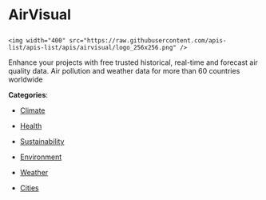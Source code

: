 # AirVisual<p align="center">
    <img width="400" src="https://raw.githubusercontent.com/apis-list/apis-list/apis/airvisual/logo_256x256.png" />
</p>

Enhance your projects with free trusted historical, real-time and forecast air quality data. Air pollution and weather data for more than 60 countries worldwide

**Categories**:

- [Climate](https://github/apis-list/apis-list#climate)

- [Health](https://github/apis-list/apis-list#health)

- [Sustainability](https://github/apis-list/apis-list#sustainability)

- [Environment](https://github/apis-list/apis-list#environment)

- [Weather](https://github/apis-list/apis-list#weather)

- [Cities](https://github/apis-list/apis-list#cities)






